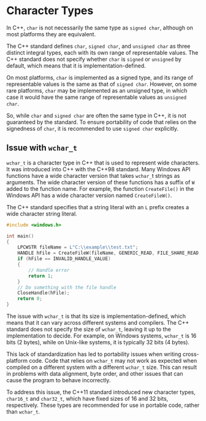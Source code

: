 # Character Types

In C++, `char` is not necessarily the same type as `signed char`, although on most platforms they are equivalent.

The C++ standard defines `char`, `signed char`, and `unsigned char` as three distinct integral types, each with its own range of representable values. The C++ standard does not specify whether `char` is `signed` or `unsigned` by default, which means that it is implementation-defined.

On most platforms, `char` is implemented as a signed type, and its range of representable values is the same as that of `signed char`. However, on some rare platforms, `char` may be implemented as an unsigned type, in which case it would have the same range of representable values as `unsigned char`.

So, while `char` and `signed char` are often the same type in C++, it is not guaranteed by the standard. To ensure portability of code that relies on the signedness of `char`, it is recommended to use `signed char` explicitly.

## Issue with `wchar_t`

`wchar_t` is a character type in C++ that is used to represent wide characters. It was introduced into C++ with the C++98 standard. Many Windows API functions have a wide character version that takes `wchar_`t strings as arguments. The wide character version of these functions has a suffix of `W` added to the function name. For example, the function `CreateFile()` in the Windows API has a wide character version named `CreateFileW()`. 

The C++ standard specifies that a string literal with an `L` prefix creates a wide character string literal. 

```cpp
#include <windows.h>

int main()
{
    LPCWSTR fileName = L"C:\\example\\test.txt";
    HANDLE hFile = CreateFileW(fileName, GENERIC_READ, FILE_SHARE_READ, NULL, OPEN_EXISTING, FILE_ATTRIBUTE_NORMAL, NULL);
    if (hFile == INVALID_HANDLE_VALUE)
    {
        // Handle error
        return 1;
    }
    // Do something with the file handle
    CloseHandle(hFile);
    return 0;
}

```

The issue with `wchar_t` is that its size is implementation-defined, which means that it can vary across different systems and compilers. The C++ standard does not specify the size of `wchar_t`, leaving it up to the implementation to decide. For example, on Windows systems, `wchar_t` is 16 bits (2 bytes), while on Unix-like systems, it is typically 32 bits (4 bytes).

This lack of standardization has led to portability issues when writing cross-platform code. Code that relies on `wchar_t` may not work as expected when compiled on a different system with a different `wchar_t` size. This can result in problems with data alignment, byte order, and other issues that can cause the program to behave incorrectly.

To address this issue, the C++11 standard introduced new character types, `char16_t` and `char32_t`, which have fixed sizes of 16 and 32 bits, respectively. These types are recommended for use in portable code, rather than `wchar_t`.